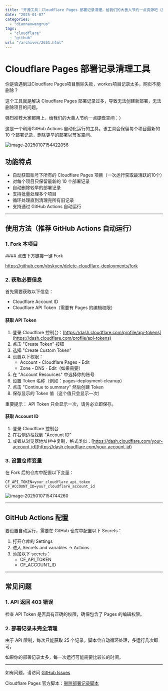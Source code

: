 ```yaml
---
title: "开源工具：Cloudflare Pages 部署记录清理，给我们的大善人节约一点资源吧（原创）"
date: "2025-01-07"
categories: 
  - "diannaowangruo"
tags: 
  - "cloudflare"
  - "github"
url: "/archives/2651.html"
---
```


# Cloudflare Pages 部署记录清理工具

你是否遇到过Cloudflare Pages项目删除失败，workes项目记录太多，网页不能删除？

这个工具就是解决 Cloudflare Pages 部署记录过多，导致无法创建新部署，无法删除项目的问题。

强烈推荐大家都用上，给我们的大善人节约一点硬盘空间：）

这是一个利用GitHub Actions 自动化运行的工具。该工具会保留每个项目最新的 10 个部署记录，删除更早的部署以节省空间。

![image-20250107154422056](https://img-cloud.zhoujie218.top/2025/01/07/677cdb5eca982.png)

## 功能特点

- 自动获取账号下所有的 Cloudflare Pages 项目（一次运行获取最活跃的10个）
- 对每个项目只保留最新的 10 个部署记录
- 自动删除较早的部署记录
- 支持批量处理多个项目
- 循环处理直到清理完所有旧记录
- 支持通过 GitHub Actions 自动运行

* * *

## 使用方法（推荐 GitHub Actions 自动运行）

### 1\. Fork 本项目

\#### 点击下方链接一键 Fork

https://github.com/vbskycn/delete-cloudflare-deployments/fork

### 2\. 获取必要信息

首先需要获取以下信息：

- Cloudflare Account ID
- Cloudflare API Token（需要有 Pages 的编辑权限）

#### 获取 API Token

1. 登录 Cloudflare 控制台：[https://dash.cloudflare.com/profile/api-tokens](https://dash.cloudflare.com/profile/api-tokens)
2. 点击 "Create Token" 按钮
3. 选择 "Create Custom Token"
4. 设置以下权限：
    - Account - Cloudflare Pages - Edit
    - Zone - DNS - Edit（如果需要）
5. 在 "Account Resources" 中选择你的账号
6. 设置 Token 名称（例如：pages-deployment-cleanup）
7. 点击 "Continue to summary" 然后创建 Token
8. 保存显示的 Token 值（这个值只会显示一次）

重要提示： API Token 只会显示一次，请务必立即保存。

#### 获取 Account ID

1. 登录 Cloudflare 控制台
2. 在右侧边栏找到 "Account ID"
3. 或者从浏览器地址栏中复制，格式类似：[https://dash.cloudflare.com/your-account-id](https://dash.cloudflare.com/your-account-id)

### 3\. 设置仓库变量

在 Fork 后的仓库中配置以下变量：

```
CF_API_TOKEN=your_cloudflare_api_token
CF_ACCOUNT_ID=your_cloudflare_account_id
```

![image-20250107154744260](https://img-cloud.zhoujie218.top/2025/01/07/677cdc2709a95.png)

* * *

## GitHub Actions 配置

要设置自动运行，需要在 GitHub 仓库中配置以下 Secrets：

1. 打开仓库的 Settings
2. 进入 Secrets and variables → Actions
3. 添加以下 secrets：
    - CF\_API\_TOKEN
    - CF\_ACCOUNT\_ID

* * *

## 常见问题

### 1\. API 返回 403 错误

检查 API Token 是否具有正确的权限，确保包含了 Pages 的编辑权限。

### 2\. 部署记录未完全清理

由于 API 限制，每次只能获取 25 个记录。脚本会自动循环处理，多运行几次即可。

如果你的部署记录太多，每一次运行可能需要比较长的时间。

* * *

如有问题，请访问 [GitHub Issues](https://github.com/vbskycn/delete-cloudflare-deployments/issues)

Cloudflare Pages 官方脚本：[删除部署记录脚本](https://pub-505c82ba1c844ba788b97b1ed9415e75.r2.dev/delete-all-deployments.zip)
